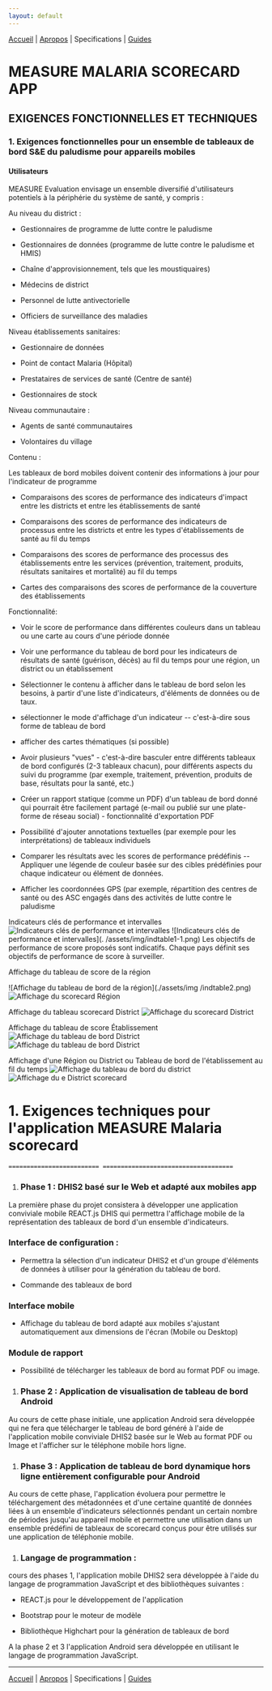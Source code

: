 ```yaml
---
layout: default
---
```

[Accueil](./index.md) | [Apropos](./about.md) | Specifications | [Guides](./userguide.md)


# MEASURE MALARIA SCORECARD APP

## EXIGENCES FONCTIONNELLES ET TECHNIQUES

### 1. Exigences fonctionnelles pour un ensemble de tableaux de bord S&E du paludisme pour appareils mobiles



#### Utilisateurs

MEASURE Evaluation envisage un ensemble diversifié d'utilisateurs potentiels à la périphérie du système de santé, y compris :

Au niveau du district :

- Gestionnaires de programme de lutte contre le paludisme

- Gestionnaires de données (programme de lutte contre le paludisme et HMIS)

- Chaîne d'approvisionnement, tels que les moustiquaires)

- Médecins de district

- Personnel de lutte antivectorielle

- Officiers de surveillance des maladies


Niveau établissements sanitaires:

- Gestionnaire de données

- Point de contact Malaria (Hôpital) 

- Prestataires de services de santé (Centre de santé)

- Gestionnaires de stock


Niveau communautaire :

- Agents de santé communautaires

- Volontaires du village

Contenu : 

Les tableaux de bord mobiles doivent contenir des informations à jour pour l'indicateur de programme

- Comparaisons des scores de performance des indicateurs d'impact entre les districts et entre les établissements de santé

- Comparaisons des scores de performance des indicateurs de processus entre les districts et entre les types d'établissements de santé au fil du temps

- Comparaisons des scores de performance des processus des établissements entre les services (prévention, traitement, produits, résultats sanitaires et mortalité) au fil du temps

- Cartes des comparaisons des scores de performance de la couverture des établissements 


Fonctionnalité: 

- Voir le score de performance dans différentes couleurs dans un tableau ou une carte au cours d'une période donnée

- Voir une performance du tableau de bord pour les indicateurs de résultats de santé (guérison, décès) au fil du temps pour une région, un district ou un établissement

- Sélectionner le contenu à afficher dans le tableau de bord selon les besoins, à partir d'une liste d'indicateurs, d'éléments de données ou de taux. 

- sélectionner le mode d'affichage d'un indicateur -- c'est-à-dire sous forme de tableau de bord 

- afficher des cartes thématiques (si possible)

- Avoir plusieurs "vues" - c'est-à-dire basculer entre différents tableaux de bord configurés (2-3 tableaux chacun), pour différents aspects du suivi du programme (par exemple, traitement, prévention, produits de base, résultats pour la santé, etc.)

- Créer un rapport statique (comme un PDF) d'un tableau de bord donné qui pourrait être facilement partagé (e-mail ou publié sur une plate-forme de réseau social) - fonctionnalité d'exportation PDF

- Possibilité d'ajouter annotations textuelles (par exemple pour les interprétations) de tableaux individuels

- Comparer les résultats avec les scores de performance prédéfinis -- Appliquer une légende de couleur basée sur des cibles prédéfinies pour chaque indicateur ou élément de données.

- Afficher les coordonnées GPS (par exemple, répartition des centres de santé ou des ASC engagés dans des activités de lutte contre le paludisme

Indicateurs clés de performance et intervalles
![Indicateurs clés de performance et intervalles](./assets/img/indtable1.png)
![Indicateurs clés de performance et intervalles](. /assets/img/indtable1-1.png)
Les objectifs de performance de score proposés sont indicatifs. Chaque pays définit ses objectifs de performance de score à surveiller.

Affichage du tableau de score de la région

![Affichage du tableau de bord de la région](./assets/img /indtable2.png)
![Affichage du scorecard Région](./assets/img/indtable3.png)


Affichage du tableau scorecard District
![Affichage du scorecard District](./assets/img/indtable4.png)

 Affichage du tableau de score Établissement
 ![Affichage du tableau de bord District](./assets/img/indtable5.png)
 ![Affichage du tableau de bord District](./assets/img/indtable6.png)

 Affichage d'une Région ou District ou Tableau de bord de l'établissement au fil du temps
![Affichage du tableau de bord du district](./assets/img/indtable7.png)
![Affichage du e District scorecard](./assets/img/indtable8.png)


# 1. Exigences techniques pour l'application MEASURE Malaria scorecard
    ========================= ====================================

1. ### Phase 1 : DHIS2 basé sur le Web et adapté aux mobiles app

La première phase du projet consistera à développer une application conviviale mobile REACT.js DHIS qui permettra l'affichage mobile de la représentation des tableaux de bord d'un ensemble d'indicateurs.

### Interface de configuration :

- Permettra la sélection d'un indicateur DHIS2 et d'un groupe d'éléments de données à utiliser pour la génération du tableau de bord.

- Commande des tableaux de bord

### Interface mobile

- Affichage du tableau de bord adapté aux mobiles s'ajustant automatiquement aux dimensions de l'écran (Mobile ou Desktop)

### Module de rapport

- Possibilité de télécharger les tableaux de bord au format PDF ou image.

1. ### Phase 2 : Application de visualisation de tableau de bord Android 

Au cours de cette phase initiale, une application Android sera développée qui ne fera que télécharger le tableau de bord généré à l'aide de l'application mobile conviviale DHIS2 basée sur le Web au format PDF ou Image et l'afficher sur le téléphone mobile hors ligne.

1. ### Phase 3 : Application de tableau de bord dynamique hors ligne entièrement configurable pour Android

Au cours de cette phase, l'application évoluera pour permettre le téléchargement des métadonnées et d'une certaine quantité de données liées à un ensemble d'indicateurs sélectionnés pendant un certain nombre de périodes jusqu'au appareil mobile et permettre une utilisation dans un ensemble prédéfini de tableaux de scorecard conçus pour être utilisés sur une application de téléphonie mobile.

1. ### Langage de programmation :

cours des phases 1, l'application mobile DHIS2 sera développée à l'aide du langage de programmation JavaScript et des bibliothèques suivantes :

- REACT.js pour le développement de l'application

- Bootstrap pour le moteur de modèle

- Bibliothèque Highchart pour la génération de tableaux de bord

A la phase 2 et 3 l'application Android sera développée en utilisant le langage de programmation JavaScript.



* * *

 [Accueil](./index.md) | [Apropos](./about.md) | Specifications | [Guides](./userguide.md)
